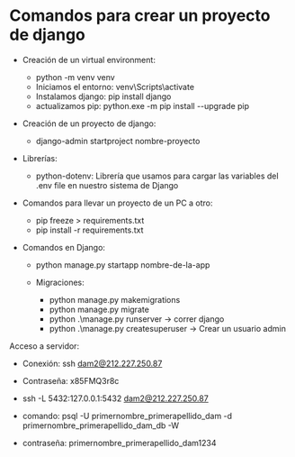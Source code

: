 # Comandos para crear un proyecto de django

* Creación de un virtual environment:
  * python -m venv venv
  * Iniciamos el entorno: venv\Scripts\activate
  * Instalamos django: pip install django
  * actualizamos pip: python.exe -m pip install --upgrade pip

* Creación de un proyecto de django:
  * django-admin startproject nombre-proyecto

* Librerías:
  * python-dotenv: Librería que usamos para cargar las variables del .env file en nuestro sistema de Django

* Comandos para llevar un proyecto de un PC a otro:
  * pip freeze > requirements.txt
  * pip install -r requirements.txt
  
* Comandos en Django:
  * python manage.py startapp nombre-de-la-app

  * Migraciones:
    * python manage.py makemigrations
    * python manage.py migrate
    * python .\manage.py runserver -> correr django
    * python .\manage.py createsuperuser -> Crear un usuario admin




Acceso a servidor:
  * Conexión: ssh dam2@212.227.250.87
  * Contraseña: x85FMQ3r8c

  * ssh -L 5432:127.0.0.1:5432 dam2@212.227.250.87

  * comando: psql -U primernombre_primerapellido_dam -d primernombre_primerapellido_dam_db -W
  * contraseña: primernombre_primerapellido_dam1234



